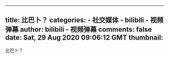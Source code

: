 
---
title: 比巴卜？
categories: 
    - 社交媒体
    - bilibili - 视频弹幕
author: bilibili - 视频弹幕
comments: false
date: Sat, 29 Aug 2020 09:06:12 GMT
thumbnail: 
---

<div>   
比巴卜？  
</div>
            